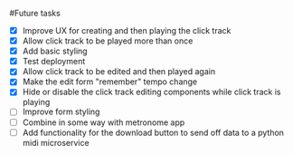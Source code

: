 #Future tasks

- [x] Improve UX for creating and then playing the click track
- [x] Allow click track to be played more than once
- [x] Add basic styling
- [x] Test deployment
- [x] Allow click track to be edited and then played again
- [x] Make the edit form "remember" tempo change
- [x] Hide or disable the click track editing components while click track is playing
- [ ] Improve form styling
- [ ] Combine in some way with metronome app
- [ ] Add functionality for the download button to send off data to a python midi microservice